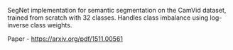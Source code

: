 SegNet implementation for semantic segmentation on the CamVid dataset, trained from scratch with 32 classes. Handles class imbalance using log-inverse class weights.

Paper - https://arxiv.org/pdf/1511.00561

